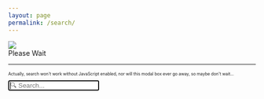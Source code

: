 ```yaml
---
layout: page
permalink: /search/
---
```


<div id="search-modal">
  <div>
    <img class="fa-spin spinner" src="/blog/assets/jc.svg">
    <br>
    Please Wait
    <noscript>
      <hr>
      <p style="font-size: 0.6em;">
        Actually, search won't work without JavaScript enabled, nor will
        this modal box ever go away, so maybe don't wait&hellip;
      </p>
    </noscript>
  </div>
</div>
<div id="search-container">
  <input
    autofocus
    id="search-input"
    placeholder="🔍 Search..."
    type="search"
  >
  <ul id="results-container"></ul>
</div>

<script
  src="/blog/js/simple-jekyll-search.js"
  type="text/javascript"
>
</script>

<script type="text/javascript">
SimpleJekyllSearch({
  searchInput: document.getElementById('search-input'),
  resultsContainer: document.getElementById('results-container'),
  json: '/blog/search.json'
});
var search = document.getElementById('search-input');
var string = window.location.href.split('?');
search.value = string.length > 1 ? decodeURI(string[1]) : '';
search.focus();
window.addEventListener("load", (e) => {
  var modal = document.getElementById('search-modal');
  modal.style.display = 'none';
});
</script>

